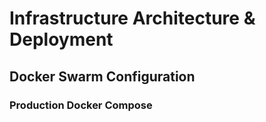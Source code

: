 # Infrastructure Architecture & Deployment

## Docker Swarm Configuration

### Production Docker Compose

```yaml
